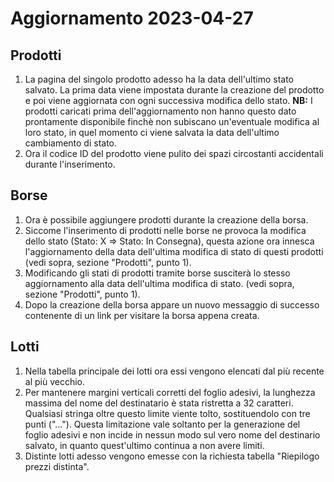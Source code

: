 <h1>Aggiornamento 2023-04-27</h1>

<h2>Prodotti</h2>

1. La pagina del singolo prodotto adesso ha la data dell'ultimo stato salvato. La prima data viene impostata durante la creazione del prodotto e poi viene aggiornata con ogni successiva modifica dello stato. **NB:** I prodotti caricati prima dell'aggiornamento non hanno questo dato prontamente disponibile finchè non subiscano un'eventuale modifica al loro stato, in quel momento ci viene salvata la data dell'ultimo cambiamento di stato.
2. Ora il codice ID del prodotto viene pulito dei spazi circostanti accidentali durante l'inserimento. 

<h2>Borse</h2>

1. Ora è possibile aggiungere prodotti durante la creazione della borsa.
2. Siccome l'inserimento di prodotti nelle borse ne provoca la modifica dello stato (Stato: X => Stato: In Consegna), questa azione ora innesca l'aggiornamento della data dell'ultima modifica di stato di questi prodotti (vedi sopra, sezione "Prodotti", punto 1). 
3. Modificando gli stati di prodotti tramite borse susciterà lo stesso aggiornamento alla data dell'ultima modifica di stato. (vedi sopra, sezione "Prodotti", punto 1).
4. Dopo la creazione della borsa appare un nuovo messaggio di successo contenente di un link per visitare la borsa appena creata.

<h2>Lotti</h2>

1. Nella tabella principale dei lotti ora essi vengono elencati dal più recente al più vecchio.
2. Per mantenere margini verticali corretti del foglio adesivi, la lunghezza massima del nome del destinatario è stata ristretta a 32 caratteri. Qualsiasi stringa oltre questo limite viente tolto, sostituendolo con tre punti ("..."). Questa limitazione vale soltanto per la generazione del foglio adesivi e non incide in nessun modo sul vero nome del destinario salvato, in quanto quest'ultimo continua a non avere limiti. 
3. Distinte lotti adesso vengono emesse con la richiesta tabella "Riepilogo prezzi distinta". 
